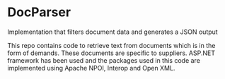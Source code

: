 # DocParser
Implementation that filters document data and generates a JSON output

This repo contains code to retrieve text from documents which is in the form of demands. These documents are specific to suppliers. ASP.NET framework has been used and the packages used in this code are implemented using Apache NPOI, Interop and Open XML.
